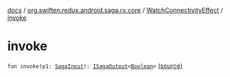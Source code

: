 [docs](../../index.md) / [org.swiften.redux.android.saga.rx.core](../index.md) / [WatchConnectivityEffect](index.md) / [invoke](./invoke.md)

# invoke

`fun invoke(p1: `[`SagaInput`](../../org.swiften.redux.saga.common/-saga-input/index.md)`): `[`ISagaOutput`](../../org.swiften.redux.saga.common/-i-saga-output/index.md)`<`[`Boolean`](https://kotlinlang.org/api/latest/jvm/stdlib/kotlin/-boolean/index.html)`>` [(source)](https://github.com/protoman92/KotlinRedux/tree/master/android/android-saga/src/main/java/org/swiften/redux/android/saga/rx/core/WatchConnectivityEffect.kt#L31)
